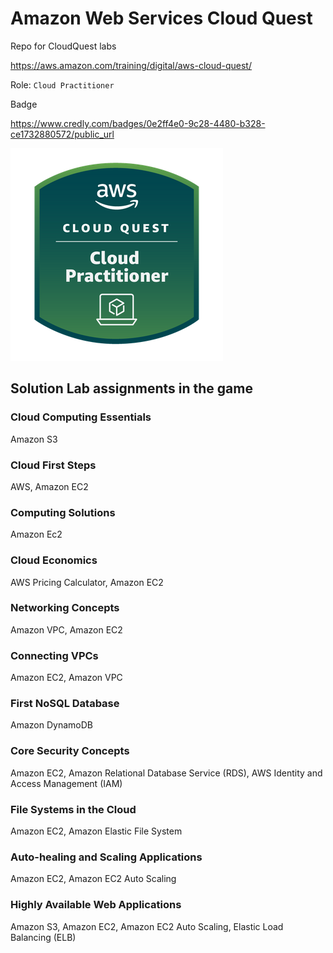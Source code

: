 # Amazon Web Services Cloud Quest
Repo for CloudQuest labs

https://aws.amazon.com/training/digital/aws-cloud-quest/

Role: `Cloud Practitioner`

Badge

https://www.credly.com/badges/0e2ff4e0-9c28-4480-b328-ce1732880572/public_url

<a href="https://www.credly.com/badges/0e2ff4e0-9c28-4480-b328-ce1732880572/public_url"><img src="badge.png" alt="Badge Image"></a>

## Solution Lab assignments in the game
### Cloud Computing Essentials
Amazon S3

### Cloud First Steps
AWS, Amazon EC2

### Computing Solutions
Amazon Ec2

### Cloud Economics
AWS Pricing Calculator, Amazon EC2

### Networking Concepts
Amazon VPC, Amazon EC2

### Connecting VPCs
Amazon EC2, Amazon VPC

### First NoSQL Database
Amazon DynamoDB

### Core Security Concepts
Amazon EC2, Amazon Relational Database Service (RDS), AWS Identity and Access Management (IAM)

### File Systems in the Cloud
Amazon EC2, Amazon Elastic File System

### Auto-healing and Scaling Applications
Amazon EC2, Amazon EC2 Auto Scaling

### Highly Available Web Applications
Amazon S3, Amazon EC2, Amazon EC2 Auto Scaling, Elastic Load Balancing (ELB)
